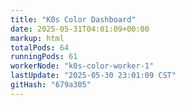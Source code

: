 ```yaml
---
title: "K0s Color Dashboard"
date: 2025-05-31T04:01:09+00:00
markup: html
totalPods: 64
runningPods: 61
workerNode: "k0s-color-worker-1"
lastUpdate: "2025-05-30 23:01:09 CST"
gitHash: "679a305"
---
```


<!-- This content is dynamically updated by the DashboardUpdater Operator -->
<!-- The dashboard UI is rendered by Hugo templates and CSS/JS files -->
